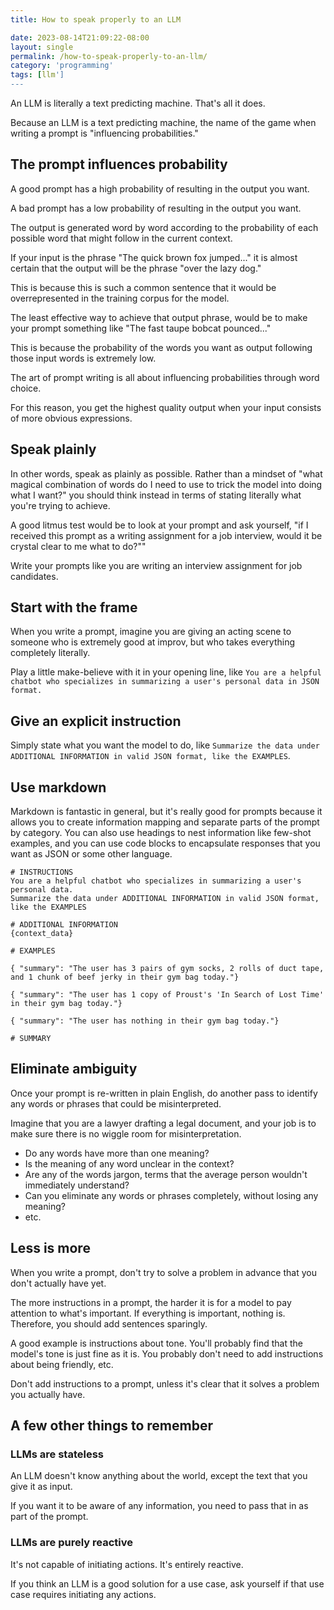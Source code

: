 ```yaml
---
title: How to speak properly to an LLM

date: 2023-08-14T21:09:22-08:00
layout: single
permalink: /how-to-speak-properly-to-an-llm/
category: 'programming'
tags: [llm']
---
```


An LLM is literally a text predicting machine. That's all it does. 

Because an LLM is a text predicting machine, the name of the game when writing a prompt is "influencing probabilities."


## The prompt influences probability

A good prompt has a high probability of resulting in the output you want.

A bad prompt has a low probability of resulting in the output you want.

The output is generated word by word according to the probability of each possible word that might follow in the current context.

If your input is the phrase "The quick brown fox jumped..." it is almost certain that the output will be the phrase "over the lazy dog."

This is because this is such a common sentence that it would be overrepresented in the training corpus for the model.

The least effective way to achieve that output phrase, would be to make your prompt something like "The fast taupe bobcat pounced..."

This is because the probability of the words you want as output following those input words is extremely low.

The art of prompt writing is all about influencing probabilities through word choice.

For this reason, you get the highest quality output when your input consists of more obvious expressions. 


## Speak plainly

In other words, speak as plainly as possible. Rather than a mindset of "what magical combination of words do I need to use to trick the model into doing what I want?" you should think instead in terms of stating literally what you're trying to achieve.

A good litmus test would be to look at your prompt and ask yourself, "if I received this prompt as a writing assignment for a job interview, would it be crystal clear to me what to do?""

Write your prompts like you are writing an interview assignment for job candidates.


## Start with the frame

When you write a prompt, imagine you are giving an acting scene to someone who is extremely good at improv, but who takes everything completely literally.

Play a little make-believe with it in your opening line, like `You are a helpful chatbot who specializes in summarizing a user's personal data in JSON format.`


## Give an explicit instruction

Simply state what you want the model to do, like `Summarize the data under ADDITIONAL INFORMATION in valid JSON format, like the EXAMPLES`.


## Use markdown

Markdown is fantastic in general, but it's really good for prompts because it allows you to create information mapping and separate parts of the prompt by category. You can also use headings to nest information like few-shot examples, and you can use code blocks to encapsulate responses that you want as JSON or some other language.

```
# INSTRUCTIONS
You are a helpful chatbot who specializes in summarizing a user's personal data.
Summarize the data under ADDITIONAL INFORMATION in valid JSON format, like the EXAMPLES

# ADDITIONAL INFORMATION
{context_data}

# EXAMPLES

{ "summary": "The user has 3 pairs of gym socks, 2 rolls of duct tape, and 1 chunk of beef jerky in their gym bag today."}

{ "summary": "The user has 1 copy of Proust's 'In Search of Lost Time' in their gym bag today."}

{ "summary": "The user has nothing in their gym bag today."}

# SUMMARY
```


## Eliminate ambiguity 

Once your prompt is re-written in plain English, do another pass to identify any words or phrases that could be misinterpreted.

Imagine that you are a lawyer drafting a legal document, and your job is to make sure there is no wiggle room for misinterpretation.

* Do any words have more than one meaning?
* Is the meaning of any word unclear in the context?
* Are any of the words jargon, terms that the average person wouldn't immediately understand?
* Can you eliminate any words or phrases completely, without losing any meaning?
* etc.


## Less is more

When you write a prompt, don't try to solve a problem in advance that you don't actually have yet.

The more instructions in a prompt, the harder it is for a model to pay attention to what's important. If everything is important, nothing is. Therefore, you should add sentences sparingly.

A good example is instructions about tone. You'll probably find that the model's tone is just fine as it is. You probably don't need to add instructions about being friendly, etc.

Don't add instructions to a prompt, unless it's clear that it solves a problem you actually have.


## A few other things to remember


### LLMs are stateless

An LLM doesn't know anything about the world, except the text that you give it as input.

If you want it to be aware of any information, you need to pass that in as part of the prompt.


### LLMs are purely reactive

It's not capable of initiating actions. It's entirely reactive.

If you think an LLM is a good solution for a use case, ask yourself if that use case requires initiating any actions.
